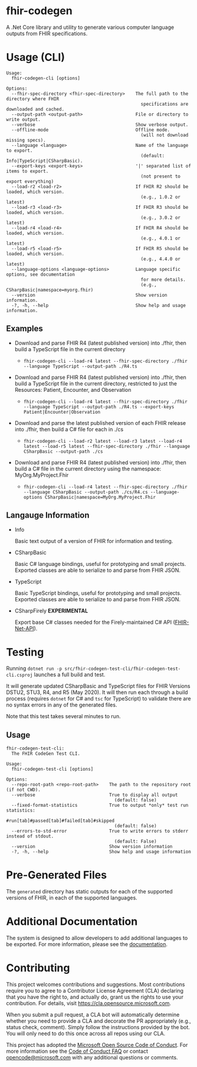 # fhir-codegen

A .Net Core library and utility to generate various computer language outputs from FHIR specifications.

# Usage (CLI)

```
Usage:
  fhir-codegen-cli [options]

Options:
  --fhir-spec-directory <fhir-spec-directory>    The full path to the directory where FHIR 
                                                   specifications are downloaded and cached.
  --output-path <output-path>                    File or directory to write output.
  --verbose                                      Show verbose output.
  --offline-mode                                 Offline mode.
                                                   (will not download missing specs).
  --language <language>                          Name of the language to export.
                                                   (default: Info|TypeScript|CSharpBasic).
  --export-keys <export-keys>                    '|' separated list of items to export.
                                                   (not present to export everything)
  --load-r2 <load-r2>                            If FHIR R2 should be loaded, which version.
                                                   (e.g., 1.0.2 or latest)
  --load-r3 <load-r3>                            If FHIR R3 should be loaded, which version.
                                                   (e.g., 3.0.2 or latest)
  --load-r4 <load-r4>                            If FHIR R4 should be loaded, which version.
                                                   (e.g., 4.0.1 or latest)
  --load-r5 <load-r5>                            If FHIR R5 should be loaded, which version.
                                                   (e.g., 4.4.0 or latest)
  --language-options <language-options>          Language specific options, see documentation
                                                   for more details.
                                                   (e.g., CSharpBasic|namespace=myorg.fhir)
  --version                                      Show version information.
  -?, -h, --help                                 Show help and usage information.
```

## Examples

* Download and parse FHIR R4 (latest published version) into ./fhir, then build a TypeScript file in the current directory
  * `fhir-codegen-cli --load-r4 latest --fhir-spec-directory ./fhir --language TypeScript --output-path ./R4.ts`

* Download and parse FHIR R4 (latest published version) into ./fhir, then build a TypeScript file in the current directory, restricted to just the Resources: Patient, Encounter, and Observation
  * `fhir-codegen-cli --load-r4 latest --fhir-spec-directory ./fhir --language TypeScript --output-path ./R4.ts --export-keys Patient|Encounter|Observation`

* Download and parse the latest published version of each FHIR release into ./fhir, then build a C# file for each in ./cs
  * `fhir-codegen-cli --load-r2 latest --load-r3 latest --load-r4 latest --load-r5 latest --fhir-spec-directory ./fhir --language CSharpBasic --output-path ./cs`

* Download and parse FHIR R4 (latest published version) into ./fhir, then build a C# file in the current directory using the namespace: MyOrg.MyProject.Fhir
  * `fhir-codegen-cli --load-r4 latest --fhir-spec-directory ./fhir --language CSharpBasic --output-path ./cs/R4.cs --language-options CSharpBasic|namespace=MyOrg.MyProject.Fhir`

## Langauge Information

  * Info
    
    Basic text output of a version of FHIR for information and testing.

  * CSharpBasic

    Basic C# language bindings, useful for prototyping and small projects.  Exported classes are able to serialize to and parse from FHIR JSON.

  * TypeScript

    Basic TypeScript bindings, useful for prototyping and small projects.  Exported classes are able to serialize to and parse from FHIR JSON.

  * CSharpFirely **EXPERIMENTAL**

    Export base C# classes needed for the Firely-maintained C# API ([FHIR-Net-API](https://github.com/FirelyTeam/fhir-net-api/)).


# Testing

Running `dotnet run -p src/fhir-codegen-test-cli/fhir-codegen-test-cli.csproj` launches a full build and test.

It will generate updated CSharpBasic and TypeScript files for FHIR Versions DSTU2, STU3, R4, and R5 (May 2020).  It will then run each through a build process (requires `dotnet` for C# and `tsc` for TypeScript) to validate there are no syntax errors in any of the generated files.

Note that this test takes several minutes to run.

## Usage
```
fhir-codegen-test-cli:
  The FHIR CodeGen Test CLI.

Usage:
  fhir-codegen-test-cli [options]

Options:
  --repo-root-path <repo-root-path>    The path to the repository root (if not CWD).
  --verbose                            True to display all output
                                         (default: false)
  --fixed-format-statistics            True to output *only* test run statistics:
                                         #run[tab]#passed[tab]#failed[tab]#skipped
                                         (default: false)
  --errors-to-std-error                True to write errors to stderr instead of stdout.
                                         (default: False)
  --version                            Show version information
  -?, -h, --help                       Show help and usage information
```

# Pre-Generated Files

The `generated` directory has static outputs for each of the supported versions of FHIR, in each of the supported languages.

# Additional Documentation

The system is designed to allow developers to add additional languages to be exported.  For more information, please see the [documentation](http://microsoft.github.io/fhir-codegen/).

# Contributing

This project welcomes contributions and suggestions.  Most contributions require you to agree to a
Contributor License Agreement (CLA) declaring that you have the right to, and actually do, grant us
the rights to use your contribution. For details, visit https://cla.opensource.microsoft.com.

When you submit a pull request, a CLA bot will automatically determine whether you need to provide
a CLA and decorate the PR appropriately (e.g., status check, comment). Simply follow the instructions
provided by the bot. You will only need to do this once across all repos using our CLA.

This project has adopted the [Microsoft Open Source Code of Conduct](https://opensource.microsoft.com/codeofconduct/).
For more information see the [Code of Conduct FAQ](https://opensource.microsoft.com/codeofconduct/faq/) or
contact [opencode@microsoft.com](mailto:opencode@microsoft.com) with any additional questions or comments.
